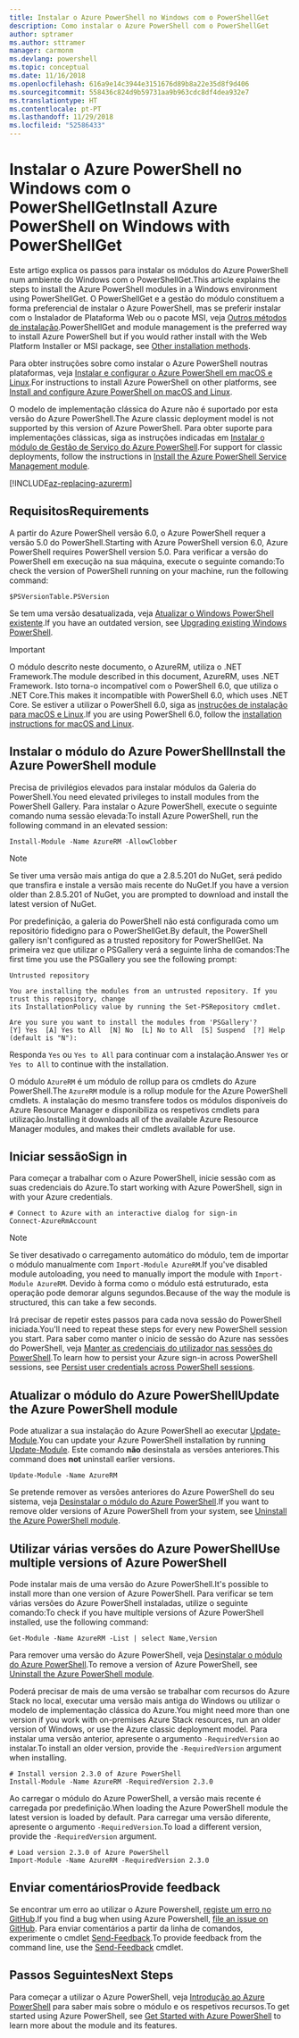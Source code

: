 ```yaml
---
title: Instalar o Azure PowerShell no Windows com o PowerShellGet
description: Como instalar o Azure PowerShell com o PowerShellGet
author: sptramer
ms.author: sttramer
manager: carmonm
ms.devlang: powershell
ms.topic: conceptual
ms.date: 11/16/2018
ms.openlocfilehash: 616a9e14c3944e3151676d89b8a22e35d8f9d406
ms.sourcegitcommit: 558436c824d9b59731aa9b963cdc8df4dea932e7
ms.translationtype: HT
ms.contentlocale: pt-PT
ms.lasthandoff: 11/29/2018
ms.locfileid: "52586433"
---
```

# <a name="install-azure-powershell-on-windows-with-powershellget"></a><span data-ttu-id="47dee-103">Instalar o Azure PowerShell no Windows com o PowerShellGet</span><span class="sxs-lookup"><span data-stu-id="47dee-103">Install Azure PowerShell on Windows with PowerShellGet</span></span>

<span data-ttu-id="47dee-104">Este artigo explica os passos para instalar os módulos do Azure PowerShell num ambiente do Windows com o PowerShellGet.</span><span class="sxs-lookup"><span data-stu-id="47dee-104">This article explains the steps to install the Azure PowerShell modules in a Windows environment using PowerShellGet.</span></span> <span data-ttu-id="47dee-105">O PowerShellGet e a gestão do módulo constituem a forma preferencial de instalar o Azure PowerShell, mas se preferir instalar com o Instalador de Plataforma Web ou o pacote MSI, veja [Outros métodos de instalação](other-install.md).</span><span class="sxs-lookup"><span data-stu-id="47dee-105">PowerShellGet and module management is the preferred way to install Azure PowerShell but if you would rather install with the Web Platform Installer or MSI package, see [Other installation methods](other-install.md).</span></span>

<span data-ttu-id="47dee-106">Para obter instruções sobre como instalar o Azure PowerShell noutras plataformas, veja [Instalar e configurar o Azure PowerShell em macOS e Linux](install-azurermps-maclinux.md).</span><span class="sxs-lookup"><span data-stu-id="47dee-106">For instructions to install Azure PowerShell on other platforms, see [Install and configure Azure PowerShell on macOS and Linux](install-azurermps-maclinux.md).</span></span>

<span data-ttu-id="47dee-107">O modelo de implementação clássica do Azure não é suportado por esta versão do Azure PowerShell.</span><span class="sxs-lookup"><span data-stu-id="47dee-107">The Azure classic deployment model is not supported by this version of Azure PowerShell.</span></span> <span data-ttu-id="47dee-108">Para obter suporte para implementações clássicas, siga as instruções indicadas em [Instalar o módulo de Gestão de Serviço do Azure PowerShell](/powershell/azure/servicemanagement/install-azure-ps).</span><span class="sxs-lookup"><span data-stu-id="47dee-108">For support for classic deployments, follow the instructions in [Install the Azure PowerShell Service Management module](/powershell/azure/servicemanagement/install-azure-ps).</span></span>

[!INCLUDE[az-replacing-azurerm](../includes/az-replacing-azurerm.md)]

## <a name="requirements"></a><span data-ttu-id="47dee-109">Requisitos</span><span class="sxs-lookup"><span data-stu-id="47dee-109">Requirements</span></span>

<span data-ttu-id="47dee-110">A partir do Azure PowerShell versão 6.0, o Azure PowerShell requer a versão 5.0 do PowerShell.</span><span class="sxs-lookup"><span data-stu-id="47dee-110">Starting with Azure PowerShell version 6.0, Azure PowerShell requires PowerShell version 5.0.</span></span> <span data-ttu-id="47dee-111">Para verificar a versão do PowerShell em execução na sua máquina, execute o seguinte comando:</span><span class="sxs-lookup"><span data-stu-id="47dee-111">To check the version of PowerShell running on your machine, run the following command:</span></span>

```powershell-interactive
$PSVersionTable.PSVersion
```

<span data-ttu-id="47dee-112">Se tem uma versão desatualizada, veja [Atualizar o Windows PowerShell existente](/powershell/scripting/setup/installing-windows-powershell?view=powershell-6#upgrading-existing-windows-powershell).</span><span class="sxs-lookup"><span data-stu-id="47dee-112">If you have an outdated version, see [Upgrading existing Windows PowerShell](/powershell/scripting/setup/installing-windows-powershell?view=powershell-6#upgrading-existing-windows-powershell).</span></span>

> [!IMPORTANT]
> <span data-ttu-id="47dee-113">O módulo descrito neste documento, o AzureRM, utiliza o .NET Framework.</span><span class="sxs-lookup"><span data-stu-id="47dee-113">The module described in this document, AzureRM, uses .NET Framework.</span></span> <span data-ttu-id="47dee-114">Isto torna-o incompatível com o PowerShell 6.0, que utiliza o .NET Core.</span><span class="sxs-lookup"><span data-stu-id="47dee-114">This makes it incompatible with PowerShell 6.0, which uses .NET Core.</span></span> <span data-ttu-id="47dee-115">Se estiver a utilizar o PowerShell 6.0, siga as [instruções de instalação para macOS e Linux](install-azurermps-maclinux.md).</span><span class="sxs-lookup"><span data-stu-id="47dee-115">If you are using PowerShell 6.0, follow the [installation instructions for macOS and Linux](install-azurermps-maclinux.md).</span></span>

## <a name="install-the-azure-powershell-module"></a><span data-ttu-id="47dee-116">Instalar o módulo do Azure PowerShell</span><span class="sxs-lookup"><span data-stu-id="47dee-116">Install the Azure PowerShell module</span></span>

<span data-ttu-id="47dee-117">Precisa de privilégios elevados para instalar módulos da Galeria do PowerShell.</span><span class="sxs-lookup"><span data-stu-id="47dee-117">You need elevated privileges to install modules from the PowerShell Gallery.</span></span> <span data-ttu-id="47dee-118">Para instalar o Azure PowerShell, execute o seguinte comando numa sessão elevada:</span><span class="sxs-lookup"><span data-stu-id="47dee-118">To install Azure PowerShell, run the following command in an elevated session:</span></span>

```powershell-interactive
Install-Module -Name AzureRM -AllowClobber
```

> [!NOTE]
> <span data-ttu-id="47dee-119">Se tiver uma versão mais antiga do que a 2.8.5.201 do NuGet, será pedido que transfira e instale a versão mais recente do NuGet.</span><span class="sxs-lookup"><span data-stu-id="47dee-119">If you have a version older than 2.8.5.201 of NuGet, you are prompted to download and install the latest version of NuGet.</span></span>

<span data-ttu-id="47dee-120">Por predefinição, a galeria do PowerShell não está configurada como um repositório fidedigno para o PowerShellGet.</span><span class="sxs-lookup"><span data-stu-id="47dee-120">By default, the PowerShell gallery isn't configured as a trusted repository for PowerShellGet.</span></span> <span data-ttu-id="47dee-121">Na primeira vez que utilizar o PSGallery verá a seguinte linha de comandos:</span><span class="sxs-lookup"><span data-stu-id="47dee-121">The first time you use the PSGallery you see the following prompt:</span></span>

```output
Untrusted repository

You are installing the modules from an untrusted repository. If you trust this repository, change
its InstallationPolicy value by running the Set-PSRepository cmdlet.

Are you sure you want to install the modules from 'PSGallery'?
[Y] Yes  [A] Yes to All  [N] No  [L] No to All  [S] Suspend  [?] Help (default is "N"):
```

<span data-ttu-id="47dee-122">Responda `Yes` ou `Yes to All` para continuar com a instalação.</span><span class="sxs-lookup"><span data-stu-id="47dee-122">Answer `Yes` or `Yes to All` to continue with the installation.</span></span>

<span data-ttu-id="47dee-123">O módulo `AzureRM` é um módulo de rollup para os cmdlets do Azure PowerShell.</span><span class="sxs-lookup"><span data-stu-id="47dee-123">The `AzureRM` module is a rollup module for the Azure PowerShell cmdlets.</span></span> <span data-ttu-id="47dee-124">A instalação do mesmo transfere todos os módulos disponíveis do Azure Resource Manager e disponibiliza os respetivos cmdlets para utilização.</span><span class="sxs-lookup"><span data-stu-id="47dee-124">Installing it downloads all of the available Azure Resource Manager modules, and makes their cmdlets available for use.</span></span>

## <a name="sign-in"></a><span data-ttu-id="47dee-125">Iniciar sessão</span><span class="sxs-lookup"><span data-stu-id="47dee-125">Sign in</span></span>

<span data-ttu-id="47dee-126">Para começar a trabalhar com o Azure PowerShell, inicie sessão com as suas credenciais do Azure.</span><span class="sxs-lookup"><span data-stu-id="47dee-126">To start working with Azure PowerShell, sign in with your Azure credentials.</span></span>

```powershell-interactive
# Connect to Azure with an interactive dialog for sign-in
Connect-AzureRmAccount
```

> [!NOTE]
>
> <span data-ttu-id="47dee-127">Se tiver desativado o carregamento automático do módulo, tem de importar o módulo manualmente com `Import-Module AzureRM`.</span><span class="sxs-lookup"><span data-stu-id="47dee-127">If you've disabled module autoloading, you need to manually import the module with `Import-Module AzureRM`.</span></span> <span data-ttu-id="47dee-128">Devido à forma como o módulo está estruturado, esta operação pode demorar alguns segundos.</span><span class="sxs-lookup"><span data-stu-id="47dee-128">Because of the way the module is structured, this can take a few seconds.</span></span>


<span data-ttu-id="47dee-129">Irá precisar de repetir estes passos para cada nova sessão do PowerShell iniciada.</span><span class="sxs-lookup"><span data-stu-id="47dee-129">You'll need to repeat these steps for every new PowerShell session you start.</span></span> <span data-ttu-id="47dee-130">Para saber como manter o início de sessão do Azure nas sessões do PowerShell, veja [Manter as credenciais do utilizador nas sessões do PowerShell](context-persistence.md).</span><span class="sxs-lookup"><span data-stu-id="47dee-130">To learn how to persist your Azure sign-in across PowerShell sessions, see [Persist user credentials across PowerShell sessions](context-persistence.md).</span></span>

## <a name="update-the-azure-powershell-module"></a><span data-ttu-id="47dee-131">Atualizar o módulo do Azure PowerShell</span><span class="sxs-lookup"><span data-stu-id="47dee-131">Update the Azure PowerShell module</span></span>

<span data-ttu-id="47dee-132">Pode atualizar a sua instalação do Azure PowerShell ao executar [Update-Module](/powershell/module/powershellget/update-module).</span><span class="sxs-lookup"><span data-stu-id="47dee-132">You can update your Azure PowerShell installation by running [Update-Module](/powershell/module/powershellget/update-module).</span></span> <span data-ttu-id="47dee-133">Este comando __não__ desinstala as versões anteriores.</span><span class="sxs-lookup"><span data-stu-id="47dee-133">This command does __not__ uninstall earlier versions.</span></span>

```powershell-interactive
Update-Module -Name AzureRM
```

<span data-ttu-id="47dee-134">Se pretende remover as versões anteriores do Azure PowerShell do seu sistema, veja [Desinstalar o módulo do Azure PowerShell](uninstall-azurerm-ps.md).</span><span class="sxs-lookup"><span data-stu-id="47dee-134">If you want to remove older versions of Azure PowerShell from your system, see [Uninstall the Azure PowerShell module](uninstall-azurerm-ps.md).</span></span>

## <a name="use-multiple-versions-of-azure-powershell"></a><span data-ttu-id="47dee-135">Utilizar várias versões do Azure PowerShell</span><span class="sxs-lookup"><span data-stu-id="47dee-135">Use multiple versions of Azure PowerShell</span></span>

<span data-ttu-id="47dee-136">Pode instalar mais de uma versão do Azure PowerShell.</span><span class="sxs-lookup"><span data-stu-id="47dee-136">It's possible to install more than one version of Azure PowerShell.</span></span> <span data-ttu-id="47dee-137">Para verificar se tem várias versões do Azure PowerShell instaladas, utilize o seguinte comando:</span><span class="sxs-lookup"><span data-stu-id="47dee-137">To check if you have multiple versions of Azure PowerShell installed, use the following command:</span></span>

```powershell-interactive
Get-Module -Name AzureRM -List | select Name,Version
```

<span data-ttu-id="47dee-138">Para remover uma versão do Azure PowerShell, veja [Desinstalar o módulo do Azure PowerShell](uninstall-azurerm-ps.md).</span><span class="sxs-lookup"><span data-stu-id="47dee-138">To remove a version of Azure PowerShell, see [Uninstall the Azure PowerShell module](uninstall-azurerm-ps.md).</span></span>

<span data-ttu-id="47dee-139">Poderá precisar de mais de uma versão se trabalhar com recursos do Azure Stack no local, executar uma versão mais antiga do Windows ou utilizar o modelo de implementação clássica do Azure.</span><span class="sxs-lookup"><span data-stu-id="47dee-139">You might need more than one version if you work with on-premises Azure Stack resources, run an older version of Windows, or use the Azure classic deployment model.</span></span> <span data-ttu-id="47dee-140">Para instalar uma versão anterior, apresente o argumento `-RequiredVersion` ao instalar.</span><span class="sxs-lookup"><span data-stu-id="47dee-140">To install an older version, provide the `-RequiredVersion` argument when installing.</span></span>

```powershell-interactive
# Install version 2.3.0 of Azure PowerShell
Install-Module -Name AzureRM -RequiredVersion 2.3.0
```

<span data-ttu-id="47dee-141">Ao carregar o módulo do Azure PowerShell, a versão mais recente é carregada por predefinição.</span><span class="sxs-lookup"><span data-stu-id="47dee-141">When loading the Azure PowerShell module the latest version is loaded by default.</span></span> <span data-ttu-id="47dee-142">Para carregar uma versão diferente, apresente o argumento `-RequiredVersion`.</span><span class="sxs-lookup"><span data-stu-id="47dee-142">To load a different version, provide the `-RequiredVersion` argument.</span></span>

```powershell-interactive
# Load version 2.3.0 of Azure PowerShell
Import-Module -Name AzureRM -RequiredVersion 2.3.0
```

## <a name="provide-feedback"></a><span data-ttu-id="47dee-143">Enviar comentários</span><span class="sxs-lookup"><span data-stu-id="47dee-143">Provide feedback</span></span>

<span data-ttu-id="47dee-144">Se encontrar um erro ao utilizar o Azure Powershell, [registe um erro no GitHub](https://github.com/Azure/azure-powershell/issues).</span><span class="sxs-lookup"><span data-stu-id="47dee-144">If you find a bug when using Azure Powershell, [file an issue on GitHub](https://github.com/Azure/azure-powershell/issues).</span></span>
<span data-ttu-id="47dee-145">Para enviar comentários a partir da linha de comandos, experimente o cmdlet [Send-Feedback](/powershell/module/azurerm.profile/send-feedback).</span><span class="sxs-lookup"><span data-stu-id="47dee-145">To provide feedback from the command line, use the [Send-Feedback](/powershell/module/azurerm.profile/send-feedback) cmdlet.</span></span>

## <a name="next-steps"></a><span data-ttu-id="47dee-146">Passos Seguintes</span><span class="sxs-lookup"><span data-stu-id="47dee-146">Next Steps</span></span>

<span data-ttu-id="47dee-147">Para começar a utilizar o Azure PowerShell, veja [Introdução ao Azure PowerShell](get-started-azureps.md) para saber mais sobre o módulo e os respetivos recursos.</span><span class="sxs-lookup"><span data-stu-id="47dee-147">To get started using Azure PowerShell, see [Get Started with Azure PowerShell](get-started-azureps.md) to learn more about the module and its features.</span></span>
